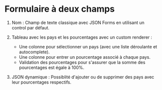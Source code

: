 # Formulaire à deux champs

1. Nom : Champ de texte classique avec JSON Forms en utilisant un control par défaut.

2. Tableau avec les pays et les pourcentages avec un custom renderer :

   - Une colonne pour sélectionner un pays (avec une liste déroulante et autocomplete).
   - Une colonne pour entrer un pourcentage associé à chaque pays.
   - Validation des pourcentages pour s'assurer que la somme des pourcentages est égale à 100%.

3. JSON dynamique : Possiblité d'ajouter ou de supprimer des pays avec leur pourcentages respectifs.
